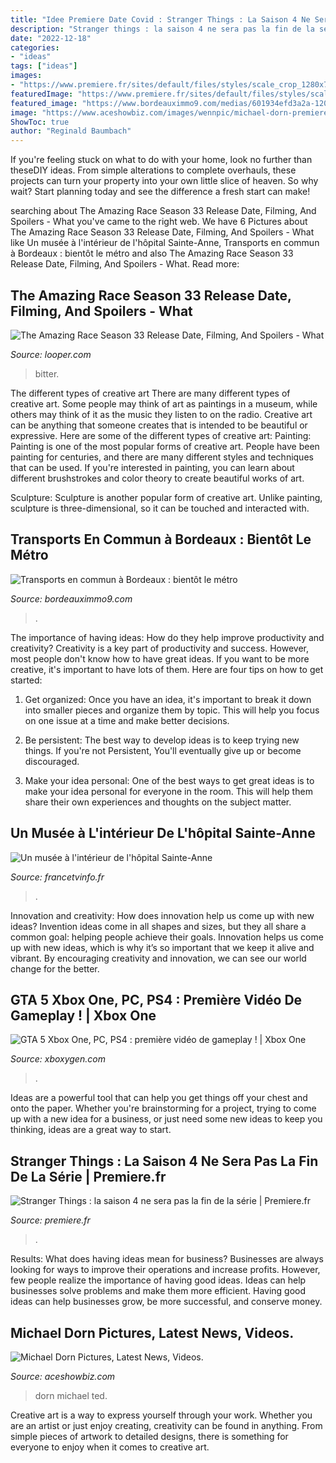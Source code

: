 ```yaml
---
title: "Idee Premiere Date Covid : Stranger Things : La Saison 4 Ne Sera Pas La Fin De La Série"
description: "Stranger things : la saison 4 ne sera pas la fin de la série"
date: "2022-12-18"
categories:
- "ideas"
tags: ["ideas"]
images:
- "https://www.premiere.fr/sites/default/files/styles/scale_crop_1280x720/public/2020-02/ST.jpg"
featuredImage: "https://www.premiere.fr/sites/default/files/styles/scale_crop_1280x720/public/2020-02/ST.jpg"
featured_image: "https://www.bordeauximmo9.com/medias/601934efd3a2a-1200.jpg"
image: "https://www.aceshowbiz.com/images/wennpic/michael-dorn-premiere-ted-2-02.jpg"
ShowToc: true
author: "Reginald Baumbach"
---
```



If you're feeling stuck on what to do with your home, look no further than theseDIY ideas. From simple alterations to complete overhauls, these projects can turn your property into your own little slice of heaven. So why wait? Start planning today and see the difference a fresh start can make!

	

		
searching about The Amazing Race Season 33 Release Date, Filming, And Spoilers - What you've came to the right web. We have 6 Pictures about The Amazing Race Season 33 Release Date, Filming, And Spoilers - What like Un musée à l&#039;intérieur de l&#039;hôpital Sainte-Anne, Transports en commun à Bordeaux : bientôt le métro and also The Amazing Race Season 33 Release Date, Filming, And Spoilers - What. Read more:
		
    
## The Amazing Race Season 33 Release Date, Filming, And Spoilers - What

<img loading=lazy src="https://www.looper.com/img/gallery/the-amazing-race-season-33-release-date-filming-and-spoilers-what-we-know-so-far/when-will-the-amazing-race-season-33-premiere-on-cbs-1616521793.jpg" onerror="this.onerror=null;this.src='https://tse1.mm.bing.net/th?id=OIP.CjRtANe46jmS7846hwHOaAHaEK&amp;pid=15.1';" alt="The Amazing Race Season 33 Release Date, Filming, And Spoilers - What">

_Source: looper.com_

>bitter. 

	

The different types of creative art
There are many different types of creative art. Some people may think of art as paintings in a museum, while others may think of it as the music they listen to on the radio. Creative art can be anything that someone creates that is intended to be beautiful or expressive. Here are some of the different types of creative art:
Painting: Painting is one of the most popular forms of creative art. People have been painting for centuries, and there are many different styles and techniques that can be used. If you're interested in painting, you can learn about different brushstrokes and color theory to create beautiful works of art.

Sculpture: Sculpture is another popular form of creative art. Unlike painting, sculpture is three-dimensional, so it can be touched and interacted with.

    
## Transports En Commun à Bordeaux : Bientôt Le Métro

<img loading=lazy src="https://www.bordeauximmo9.com/medias/601934efd3a2a-1200.jpg" onerror="this.onerror=null;this.src='https://tse2.mm.bing.net/th?id=OIP._LnmPpir6Svy_X_SOJblTAHaEc&amp;pid=15.1';" alt="Transports en commun à Bordeaux : bientôt le métro">

_Source: bordeauximmo9.com_

>. 

	

The importance of having ideas: How do they help improve productivity and creativity?
Creativity is a key part of productivity and success. However, most people don't know how to have great ideas. If you want to be more creative, it's important to have lots of them. Here are four tips on how to get started:
1. Get organized: Once you have an idea, it's important to break it down into smaller pieces and organize them by topic. This will help you focus on one issue at a time and make better decisions.

2. Be persistent: The best way to develop ideas is to keep trying new things. If you're not Persistent, You'll eventually give up or become discouraged.

3. Make your idea personal: One of the best ways to get great ideas is to make your idea personal for everyone in the room. This will help them share their own experiences and thoughts on the subject matter.

    
## Un Musée à L&#039;intérieur De L&#039;hôpital Sainte-Anne

<img loading=lazy src="https://www.francetvinfo.fr/pictures/ZQj87TR-VhLh0IyqLtY-DWRLZ2E/908x510/etl/storage/2016/05/13/etlDataImage5735e923dd6d8.jpg" onerror="this.onerror=null;this.src='https://tse3.mm.bing.net/th?id=OIP.LHAe0AN1maVc_UyVfD04AQHaEK&amp;pid=15.1';" alt="Un musée à l&#039;intérieur de l&#039;hôpital Sainte-Anne">

_Source: francetvinfo.fr_

>. 

	

Innovation and creativity: How does innovation help us come up with new ideas?
Invention ideas come in all shapes and sizes, but they all share a common goal: helping people achieve their goals. Innovation helps us come up with new ideas, which is why it’s so important that we keep it alive and vibrant. By encouraging creativity and innovation, we can see our world change for the better.

    
## GTA 5 Xbox One, PC, PS4 : Première Vidéo De Gameplay ! | Xbox One

<img loading=lazy src="https://www.xboxygen.com/IMG/jpg/gta5-ps4-11.jpg" onerror="this.onerror=null;this.src='https://tse2.mm.bing.net/th?id=OIP.Fr3L2IfT0YZ4o_AM21QVxwHaEK&amp;pid=15.1';" alt="GTA 5 Xbox One, PC, PS4 : première vidéo de gameplay ! | Xbox One">

_Source: xboxygen.com_

>. 

	

Ideas are a powerful tool that can help you get things off your chest and onto the paper. Whether you're brainstorming for a project, trying to come up with a new idea for a business, or just need some new ideas to keep you thinking, ideas are a great way to start.

    
## Stranger Things : La Saison 4 Ne Sera Pas La Fin De La Série | Premiere.fr

<img loading=lazy src="https://www.premiere.fr/sites/default/files/styles/scale_crop_1280x720/public/2020-02/ST.jpg" onerror="this.onerror=null;this.src='https://tse3.mm.bing.net/th?id=OIP.Dj01njs8wBJ6GDNBw-atJQHaEK&amp;pid=15.1';" alt="Stranger Things : la saison 4 ne sera pas la fin de la série | Premiere.fr">

_Source: premiere.fr_

>. 

	

Results: What does having ideas mean for business?
Businesses are always looking for ways to improve their operations and increase profits. However, few people realize the importance of having good ideas. Ideas can help businesses solve problems and make them more efficient. Having good ideas can help businesses grow, be more successful, and conserve money.

    
## Michael Dorn Pictures, Latest News, Videos.

<img loading=lazy src="https://www.aceshowbiz.com/images/wennpic/michael-dorn-premiere-ted-2-02.jpg" onerror="this.onerror=null;this.src='https://tse2.mm.bing.net/th?id=OIP.X1FwdQS1meSaVuOw5KFoXAHaK1&amp;pid=15.1';" alt="Michael Dorn Pictures, Latest News, Videos.">

_Source: aceshowbiz.com_

>dorn michael ted. 

	

Creative art is a way to express yourself through your work. Whether you are an artist or just enjoy creating, creativity can be found in anything. From simple pieces of artwork to detailed designs, there is something for everyone to enjoy when it comes to creative art.

